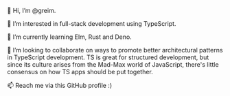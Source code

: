 👋 Hi, I’m @greim.

👀 I’m interested in full-stack development using TypeScript.

🌱 I’m currently learning Elm, Rust and Deno.

💞️ I’m looking to collaborate on ways to promote better architectural patterns in TypeScript development. TS is great for structured development, but since its culture arises from the Mad-Max world of JavaScript, there's little consensus on how TS apps should be put together.

📫 Reach me via this GitHub profile :)

<!---
greim/greim is a ✨ special ✨ repository because its `README.md` (this file) appears on your GitHub profile.
You can click the Preview link to take a look at your changes.
--->

